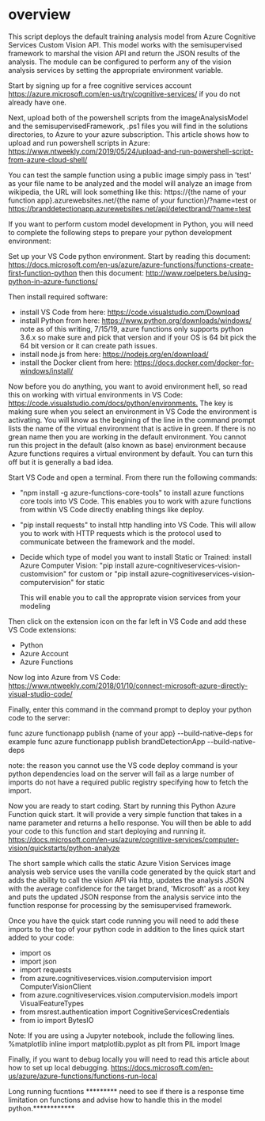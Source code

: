 # overview

This script deploys the default training analysis model from Azure Cognitive Services Custom Vision API. This model works with the semisupervised framework to marshal the vision API and return the JSON results of the analysis.  The module can be configured to perform any of the vision analysis services by setting the appropriate environment variable.

Start by signing up for a free cognitive services account <https://azure.microsoft.com/en-us/try/cognitive-services/> if you do not already have one.

Next, upload both of the powershell scripts from the imageAnalysisModel and the semisupervisedFramework, .ps1 files you will find in the solutions directories, to Azure to your azure subscription.  This article
shows how to upload and run powershell scripts in Azure:
<https://www.ntweekly.com/2019/05/24/upload-and-run-powershell-script-from-azure-cloud-shell/>

You can test the sample function using a public image simply pass in 'test' as your file name to be analyzed and the model will analyze an image from wikipedia, the URL will look something like this: https://{the name of your function app}.azurewebsites.net/{the name of your function}/?name=test or
<https://branddetectionapp.azurewebsites.net/api/detectbrand/?name=test>

If you want to perform custom model development in Python, you will need to complete the following steps to prepare your python development environment:

Set up your VS Code python environment.
Start by reading this document: <https://docs.microsoft.com/en-us/azure/azure-functions/functions-create-first-function-python> then this document: <http://www.roelpeters.be/using-python-in-azure-functions/>

Then install required software:

- install VS Code from here: <https://code.visualstudio.com/Download>
- install Python from here: <https://www.python.org/downloads/windows/>
    note as of this writing, 7/15/19, azure functions only supports python 3.6.x so make sure and pick that version and if your OS is 64 bit pick the 64 bit version or it can create path issues.
- install node.js from here: <https://nodejs.org/en/download/>
- install the Docker client from here: <https://docs.docker.com/docker-for-windows/install/>

Now before you do anything, you want to avoid environment hell, so read this on working with virtual environments in VS Code: <https://code.visualstudio.com/docs/python/environments.>  The key is making sure when you select an environment in VS Code the environment is activating.  You will know as the begining of the line in the command prompt lists the name of the virtual environment that is active in green.  If there is no grean name then you are working in the default environment.  You cannot run this project in the default (also known as base) environment because Azure functions requires a virtual environment by default.  You can turn this off but it is generally a bad idea.

Start VS Code and open a terminal.  From there run the following commands:

- "npm install -g azure-functions-core-tools" to install azure functions core tools into VS Code.  This enables you to work with azure functions from within VS Code directly enabling things like deploy.
- "pip install requests" to install http handling into VS Code.  This will allow you to work with HTTP requests which is the protocol used to communicate between the framework and the model.
- Decide which type of model you want to install Static or Trained: install Azure Computer Vision:
    "pip install azure-cognitiveservices-vision-customvision" for custom
or
    "pip install azure-cognitiveservices-vision-computervision" for static

    This will enable you to call the approprate vision services from your modeling

Then click on the extension icon on the far left in VS Code and add these VS Code extensions:

- Python
- Azure Account
- Azure Functions

Now log into Azure from VS Code: <https://www.ntweekly.com/2018/01/10/connect-microsoft-azure-directly-visual-studio-code/>

Finally, enter this command in the command prompt to deploy your python code to the server:

func azure functionapp publish {name of your app} --build-native-deps
for example
func azure functionapp publish brandDetectionApp --build-native-deps

note: the reason you cannot use the VS code deploy command is your python dependencies load on the server
will fail as a large number of imports do not have a required public registry specifying how to fetch the
import.

Now you are ready to start coding.  Start by running this Python Azure Function quick start.  It will provide a very simple function that takes in a name parameter and returns a hello response.  You will then be able to add your code to this function and start deploying and running it.
<https://docs.microsoft.com/en-us/azure/cognitive-services/computer-vision/quickstarts/python-analyze>

The short sample which calls the static Azure Vision Services image analysis web service uses the vanilla
code generated by the quick start and adds the ability to call the vision API via http, updates the analysis JSON with the average confidence for the target brand, 'Microsoft' as a root key and puts the updated JSON response from the analysis service into the function response for processing by the semisupervised framework.

Once you have the quick start code running you will need to add these imports to the top of your python code in addition to the lines quick start added to your code:

- import os
- import json
- import requests
- from azure.cognitiveservices.vision.computervision import ComputerVisionClient
- from azure.cognitiveservices.vision.computervision.models import VisualFeatureTypes
- from msrest.authentication import CognitiveServicesCredentials
- from io import BytesIO

Note: If you are using a Jupyter notebook, include the following lines.
%matplotlib inline
import matplotlib.pyplot as plt
from PIL import Image

Finally, if you want to debug locally you will need to read this article about how to set up local debugging.  <https://docs.microsoft.com/en-us/azure/azure-functions/functions-run-local>

Long running fucntions ********* need to see if there is a response time limitation on functions and advise how to handle this in the model python.************
